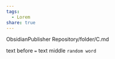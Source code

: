 ```yaml
---
tags:
  - Lorem
share: true
---
```


ObsidianPublisher Repository/folder/C.md

text before ` = ` text middle `random word`